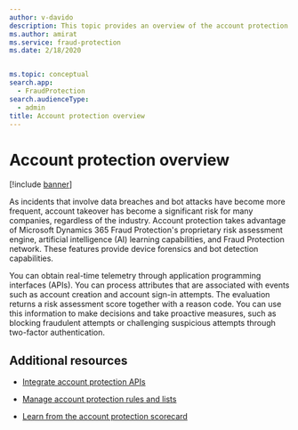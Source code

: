 ```yaml
---
author: v-davido
description: This topic provides an overview of the account protection experience in the Microsoft Dynamics 365 Fraud Protection system.
ms.author: amirat
ms.service: fraud-protection
ms.date: 2/18/2020


ms.topic: conceptual
search.app: 
  - FraudProtection
search.audienceType:
  - admin
title: Account protection overview
---
```


# Account protection overview

[!include [banner](includes/preview-banner.md)]

As incidents that involve data breaches and bot attacks have become more frequent, account takeover has become a significant risk for many companies, regardless of the industry. Account protection takes advantage of Microsoft Dynamics 365 Fraud Protection's proprietary risk assessment engine, artificial intelligence (AI) learning capabilities, and Fraud Protection network. These features provide device forensics and bot detection capabilities.

You can obtain real-time telemetry through application programming interfaces (APIs). You can process attributes that are associated with events such as account creation and account sign-in attempts. The evaluation returns a risk assessment score together with a reason code. You can use this information to make decisions and take proactive measures, such as blocking fraudulent attempts or challenging suspicious attempts through two-factor authentication.

## Additional resources

- [Integrate account protection APIs](integrate-ap-api.md)

- [Manage account protection rules and lists](ap-rulesandlists.md)

- [Learn from the account protection scorecard](ap-scorecard.md)
